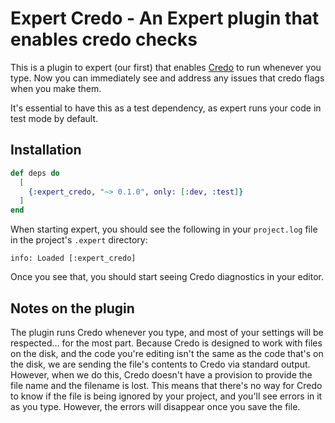 # Expert Credo - An Expert plugin that enables credo checks

This is a plugin to expert (our first) that enables [Credo](https://github.com/rrrene/credo) to
run whenever you type. Now you can immediately see and address any issues that credo flags when you
make them.

It's essential to have this as a test dependency, as expert runs your code in test mode by default.

## Installation

```elixir
def deps do
  [
    {:expert_credo, "~> 0.1.0", only: [:dev, :test]}
  ]
end
```

When starting expert, you should see the following in your `project.log` file in the project's `.expert`
directory:

```
info: Loaded [:expert_credo]
```

Once you see that, you should start seeing Credo diagnostics in your editor.


## Notes on the plugin

The plugin runs Credo whenever you type, and most of your settings will be respected... for the most part.
Because Credo is designed to work with files on the disk, and the code you're editing isn't the same as
the code that's on the disk, we are sending the file's contents to Credo via standard output. However, when
we do this, Credo doesn't have a provision to provide the file name and the filename is lost.
This means that there's no way for Credo to know if the file is being ignored by your project, and you'll see
errors in it as you type. However, the errors will disappear once you save the file.
